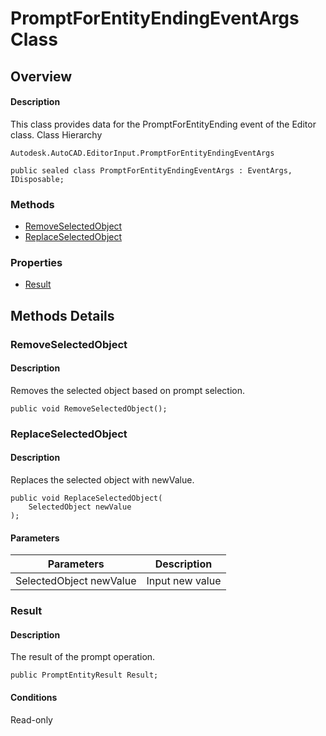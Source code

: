 # PromptForEntityEndingEventArgs Class

## Overview

#### Description
This class provides data for the PromptForEntityEnding event of the Editor class.
Class Hierarchy
```text
Autodesk.AutoCAD.EditorInput.PromptForEntityEndingEventArgs
```

```text
public sealed class PromptForEntityEndingEventArgs : EventArgs, IDisposable;
```

### Methods

- [RemoveSelectedObject](#removeselectedobject)
- [ReplaceSelectedObject](#replaceselectedobject)

### Properties

- [Result](#result)


## Methods Details

### RemoveSelectedObject

#### Description
Removes the selected object based on prompt selection.
```text
public void RemoveSelectedObject();
```

### ReplaceSelectedObject

#### Description
Replaces the selected object with newValue.
```text
public void ReplaceSelectedObject(
    SelectedObject newValue
);
```

#### Parameters

| Parameters | Description |
| --- | --- |
| SelectedObject newValue | Input new value |

### Result

#### Description
The result of the prompt operation.
```text
public PromptEntityResult Result;
```

#### Conditions
Read-only